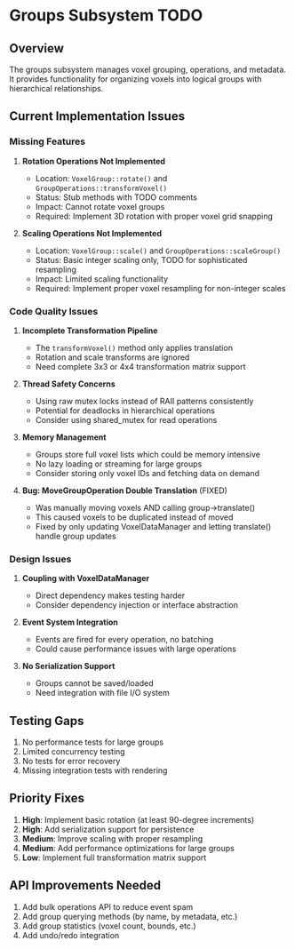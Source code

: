 # Groups Subsystem TODO

## Overview
The groups subsystem manages voxel grouping, operations, and metadata. It provides functionality for organizing voxels into logical groups with hierarchical relationships.

## Current Implementation Issues

### Missing Features
1. **Rotation Operations Not Implemented**
   - Location: `VoxelGroup::rotate()` and `GroupOperations::transformVoxel()`
   - Status: Stub methods with TODO comments
   - Impact: Cannot rotate voxel groups
   - Required: Implement 3D rotation with proper voxel grid snapping

2. **Scaling Operations Not Implemented**  
   - Location: `VoxelGroup::scale()` and `GroupOperations::scaleGroup()`
   - Status: Basic integer scaling only, TODO for sophisticated resampling
   - Impact: Limited scaling functionality
   - Required: Implement proper voxel resampling for non-integer scales

### Code Quality Issues
1. **Incomplete Transformation Pipeline**
   - The `transformVoxel()` method only applies translation
   - Rotation and scale transforms are ignored
   - Need complete 3x3 or 4x4 transformation matrix support

2. **Thread Safety Concerns**
   - Using raw mutex locks instead of RAII patterns consistently
   - Potential for deadlocks in hierarchical operations
   - Consider using shared_mutex for read operations

3. **Memory Management**
   - Groups store full voxel lists which could be memory intensive
   - No lazy loading or streaming for large groups
   - Consider storing only voxel IDs and fetching data on demand

4. **Bug: MoveGroupOperation Double Translation** (FIXED)
   - Was manually moving voxels AND calling group->translate()
   - This caused voxels to be duplicated instead of moved
   - Fixed by only updating VoxelDataManager and letting translate() handle group updates

### Design Issues
1. **Coupling with VoxelDataManager**
   - Direct dependency makes testing harder
   - Consider dependency injection or interface abstraction

2. **Event System Integration**
   - Events are fired for every operation, no batching
   - Could cause performance issues with large operations

3. **No Serialization Support**
   - Groups cannot be saved/loaded
   - Need integration with file I/O system

## Testing Gaps
1. No performance tests for large groups
2. Limited concurrency testing
3. No tests for error recovery
4. Missing integration tests with rendering

## Priority Fixes
1. **High**: Implement basic rotation (at least 90-degree increments)
2. **High**: Add serialization support for persistence  
3. **Medium**: Improve scaling with proper resampling
4. **Medium**: Add performance optimizations for large groups
5. **Low**: Implement full transformation matrix support

## API Improvements Needed
1. Add bulk operations API to reduce event spam
2. Add group querying methods (by name, by metadata, etc.)
3. Add group statistics (voxel count, bounds, etc.)
4. Add undo/redo integration
